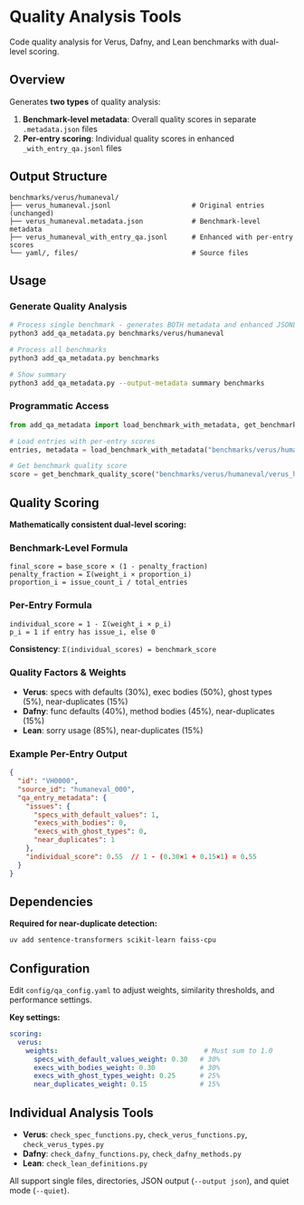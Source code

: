 # Quality Analysis Tools

Code quality analysis for Verus, Dafny, and Lean benchmarks with dual-level scoring.

## Overview

Generates **two types** of quality analysis:
1. **Benchmark-level metadata**: Overall quality scores in separate `.metadata.json` files  
2. **Per-entry scoring**: Individual quality scores in enhanced `_with_entry_qa.jsonl` files

## Output Structure

```
benchmarks/verus/humaneval/
├── verus_humaneval.jsonl                    # Original entries (unchanged)
├── verus_humaneval.metadata.json            # Benchmark-level metadata
├── verus_humaneval_with_entry_qa.jsonl      # Enhanced with per-entry scores
└── yaml/, files/                            # Source files
```

## Usage

### Generate Quality Analysis
```bash
# Process single benchmark - generates BOTH metadata and enhanced JSONL
python3 add_qa_metadata.py benchmarks/verus/humaneval

# Process all benchmarks
python3 add_qa_metadata.py benchmarks

# Show summary
python3 add_qa_metadata.py --output-metadata summary benchmarks
```

### Programmatic Access
```python
from add_qa_metadata import load_benchmark_with_metadata, get_benchmark_quality_score

# Load entries with per-entry scores
entries, metadata = load_benchmark_with_metadata("benchmarks/verus/humaneval/verus_humaneval.jsonl")

# Get benchmark quality score
score = get_benchmark_quality_score("benchmarks/verus/humaneval/verus_humaneval.jsonl")
```

## Quality Scoring

**Mathematically consistent dual-level scoring:**

### Benchmark-Level Formula
```
final_score = base_score × (1 - penalty_fraction)
penalty_fraction = Σ(weight_i × proportion_i)
proportion_i = issue_count_i / total_entries
```

### Per-Entry Formula  
```
individual_score = 1 - Σ(weight_i × p_i)
p_i = 1 if entry has issue_i, else 0
```

**Consistency**: `Σ(individual_scores) = benchmark_score`

### Quality Factors & Weights
- **Verus**: specs with defaults (30%), exec bodies (50%), ghost types (5%), near-duplicates (15%)
- **Dafny**: func defaults (40%), method bodies (45%), near-duplicates (15%)  
- **Lean**: sorry usage (85%), near-duplicates (15%)

### Example Per-Entry Output
```json
{
  "id": "VH0000",
  "source_id": "humaneval_000",
  "qa_entry_metadata": {
    "issues": {
      "specs_with_default_values": 1,
      "execs_with_bodies": 0,
      "execs_with_ghost_types": 0,
      "near_duplicates": 1
    },
    "individual_score": 0.55  // 1 - (0.30×1 + 0.15×1) = 0.55
  }
}
```

## Dependencies

**Required for near-duplicate detection:**
```bash
uv add sentence-transformers scikit-learn faiss-cpu
```

## Configuration

Edit `config/qa_config.yaml` to adjust weights, similarity thresholds, and performance settings.

**Key settings:**
```yaml
scoring:
  verus:
    weights:                                    # Must sum to 1.0
      specs_with_default_values_weight: 0.30   # 30%
      execs_with_bodies_weight: 0.30           # 30% 
      execs_with_ghost_types_weight: 0.25      # 25%
      near_duplicates_weight: 0.15             # 15%
```

## Individual Analysis Tools

- **Verus**: `check_spec_functions.py`, `check_verus_functions.py`, `check_verus_types.py`
- **Dafny**: `check_dafny_functions.py`, `check_dafny_methods.py`  
- **Lean**: `check_lean_definitions.py`

All support single files, directories, JSON output (`--output json`), and quiet mode (`--quiet`).